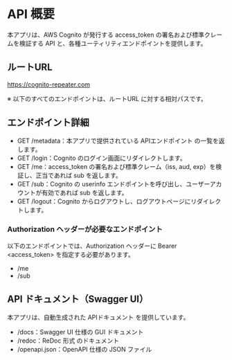 # API 概要

本アプリは、AWS Cognito が発行する access_token の署名および標準クレームを検証する API と、各種ユーティリティエンドポイントを提供します。

## ルートURL
 https://cognito-repeater.com

※ 以下のすべてのエンドポイントは、ルートURL に対する相対パスです。

## エンドポイント詳細

- GET /metadata：本アプリで提供されている APIエンドポイント の一覧を返します。
- GET /login：Cognito のログイン画面にリダイレクトします。
- GET /me：access_token の署名および標準クレーム（iss, aud, exp）を検証し、正当であれば sub を返します。
- GET /sub：Cognito の userinfo エンドポイントを呼び出し、ユーザーアカウントが有効であれば sub を返します。
- GET /logout：Cognito からログアウトし、ログアウトページにリダイレクトします。

### Authorization ヘッダーが必要なエンドポイント

以下のエンドポイントでは、Authorization ヘッダーに Bearer <access_token> を指定する必要があります。

- /me
- /sub

## API ドキュメント（Swagger UI）

本アプリは、自動生成された APIドキュメント を提供しています。

- /docs：Swagger UI 仕様の GUI ドキュメント
- /redoc：ReDoc 形式 のドキュメント
- /openapi.json：OpenAPI 仕様の JSON ファイル
